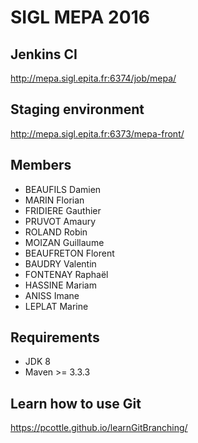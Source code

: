 ﻿SIGL MEPA 2016
====

Jenkins CI
---------------
http://mepa.sigl.epita.fr:6374/job/mepa/

Staging environment
---------------
http://mepa.sigl.epita.fr:6373/mepa-front/

Members
---------------
* BEAUFILS Damien
* MARIN Florian
* FRIDIERE Gauthier
* PRUVOT Amaury
* ROLAND Robin
* MOIZAN Guillaume
* BEAUFRETON Florent
* BAUDRY Valentin
* FONTENAY Raphaël
* HASSINE Mariam
* ANISS Imane
* LEPLAT Marine

Requirements
---------------
* JDK 8
* Maven >= 3.3.3

Learn how to use Git
---------------
https://pcottle.github.io/learnGitBranching/
